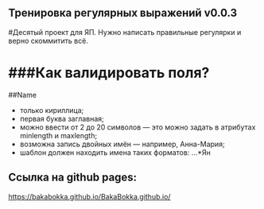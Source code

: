 ## Тренировка регулярных выражений v0.0.3
#Десятый проект для ЯП. Нужно написать правильные регулярки и верно скоммитить всё. 

###Как валидировать поля?
========================
##Name
* только кириллица;
* первая буква заглавная;
* можно ввести от 2 до 20 символов — это можно задать в атрибутах minlength и maxlength;
* возможна запись двойных имён — например, Анна-Мария;
* шаблон должен находить имена таких форматов:  ...*Ян

   



## Ссылка на github pages:
https://bakabokka.github.io/BakaBokka.github.io/
